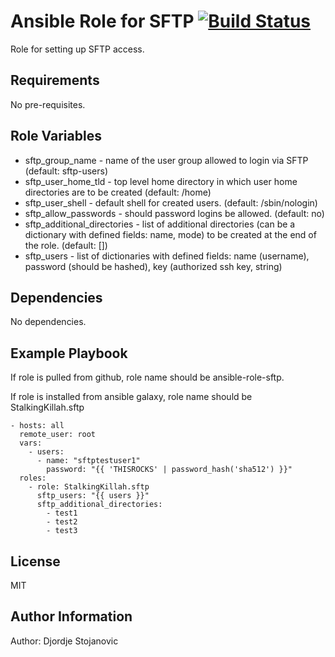 Ansible Role for SFTP [![Build Status](https://travis-ci.org/StalkingKillah/ansible-role-sftp.svg?branch=master)](https://travis-ci.org/StalkingKillah/ansible-role-sftp)
=========

Role for setting up SFTP access.

Requirements
------------

No pre-requisites.

Role Variables
--------------

* sftp_group_name - name of the user group allowed to login via SFTP (default: sftp-users)
* sftp_user_home_tld - top level home directory in which user home directories are to be created (default: /home)
* sftp_user_shell - default shell for created users. (default: /sbin/nologin)
* sftp_allow_passwords - should password logins be allowed. (default: no)
* sftp_additional_directories - list of additional directories (can be a dictionary with defined fields: name, mode) to be created at the end of the role. (default: [])
* sftp_users - list of dictionaries with defined fields: name (username), password (should be hashed), key (authorized ssh key, string)

Dependencies
------------

No dependencies.

Example Playbook
----------------

If role is pulled from github, role name should be ansible-role-sftp.

If role is installed from ansible galaxy, role name should be StalkingKillah.sftp

    - hosts: all
      remote_user: root
      vars:
        - users:
          - name: "sftptestuser1"
            password: "{{ 'THISROCKS' | password_hash('sha512') }}"
      roles:
        - role: StalkingKillah.sftp
          sftp_users: "{{ users }}"
          sftp_additional_directories:
            - test1
            - test2
            - test3

License
-------

MIT

Author Information
------------------

Author: Djordje Stojanovic
